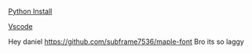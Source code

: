 [Python Install](https://python.org)

[Vscode](https://code.visualstudio.com/)


Hey daniel
https://github.com/subframe7536/maple-font
Bro its so laggy
